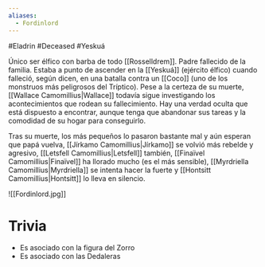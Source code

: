 ```yaml
---
aliases:
  - Fordinlord
---
```

#Eladrin #Deceased #Yeskuá 

Único ser élfico con barba de todo [[Rosselldrem]]. Padre fallecido de la familia. Estaba a punto de ascender en la [[Yeskuá]] (ejército élfico) cuando falleció, según dicen, en una batalla contra un [[Coco]] (uno de los monstruos más peligrosos del Tríptico). Pese a la certeza de su muerte, [[Wallace Camomillius|Wallace]] todavía sigue investigando los acontecimientos que rodean su fallecimiento. Hay una verdad oculta que está dispuesto a encontrar, aunque tenga que abandonar sus tareas y la comodidad de su hogar para conseguirlo. 

Tras su muerte, los más pequeños lo pasaron bastante mal y aún esperan que papá vuelva, [[Jírkamo Camomillius|Jírkamo]] se volvió más rebelde y agresivo, [[Letsfell Camomillius|Letsfell]] también, [[Finaïvel Camomillius|Finaïvel]] ha llorado mucho (es el más sensible), [[Myrdriella Camomillius|Myrdriella]] se intenta hacer la fuerte y [[Hontsitt Camomillius|Hontsitt]] lo lleva en silencio.

![[Fordinlord.jpg]]
# Trivia

- Es asociado con la figura del Zorro
- Es asociado con las Dedaleras